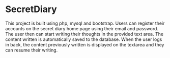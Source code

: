 # SecretDiary
This project is built using php, mysql and bootstrap. Users can register their accounts on the secret diary home page using their email and password. The user then can start writing their thoughts in the provided text area. The content written is automatically saved to the database. When the user logs in back, the content previously written is displayed on the textarea and they can resume their writing.
